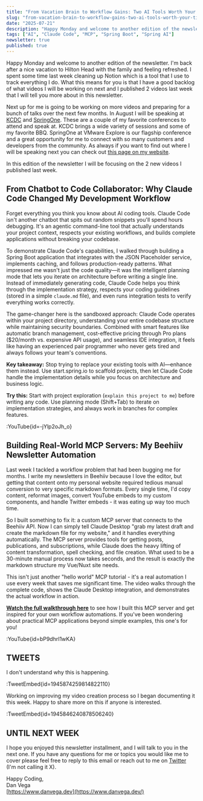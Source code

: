 ```yaml
---
title: "From Vacation Brain to Workflow Gains: Two AI Tools Worth Your Time"
slug: "from-vacation-brain-to-workflow-gains-two-ai-tools-worth-your-time"
date: "2025-07-21"
description: "Happy Monday and welcome to another edition of the newsletter. I'm back after a nice vacation to Hilton Head with the family and feeling refreshed. I spent some time last week cleaning up Notion which is a tool that I use to track everything I do."
tags: ["AI", "Claude Code", "MCP", "Spring Boot", "Spring AI"]
newsletter: true
published: true
---
```


Happy Monday and welcome to another edition of the newsletter. I'm back after a nice vacation to Hilton Head with the family and feeling refreshed. I spent some time last week cleaning up Notion which is a tool that I use to track everything I do. What this means for you is that I have a good backlog of what videos I will be working on next and I published 2 videos last week that I will tell you more about in this newsletter.

Next up for me is going to be working on more videos and preparing for a bunch of talks over the next few months. In August I will be speaking at [KCDC](https://www.kcdc.info/) and [SpringOne](https://www.vmware.com/explore/us/springone). These are a couple of my favorite conferences to attend and speak at. KCDC brings a wide variety of sessions and some of my favorite BBQ. SpringOne at VMware Explore is our flagship conference and a great opportunity for me to connect with so many customers and developers from the community. As always if you want to find out where I will be speaking next you can check out [this page on my website](https://www.danvega.dev/speaking).

In this edition of the newsletter I will be focusing on the 2 new videos I published last week.

## From Chatbot to Code Collaborator: Why Claude Code Changed My Development Workflow

Forget everything you think you know about AI coding tools. Claude Code isn't another chatbot that spits out random snippets you'll spend hours debugging. It's an agentic command-line tool that actually understands your project context, respects your existing workflows, and builds complete applications without breaking your codebase.

To demonstrate Claude Code's capabilities, I walked through building a Spring Boot application that integrates with the JSON Placeholder service, implements caching, and follows production-ready patterns. What impressed me wasn't just the code quality—it was the intelligent planning mode that lets you iterate on architecture before writing a single line. Instead of immediately generating code, Claude Code helps you think through the implementation strategy, respects your coding guidelines (stored in a simple `claude.md` file), and even runs integration tests to verify everything works correctly.

The game-changer here is the sandboxed approach: Claude Code operates within your project directory, understanding your entire codebase structure while maintaining security boundaries. Combined with smart features like automatic branch management, cost-effective pricing through Pro plans ($20/month vs. expensive API usage), and seamless IDE integration, it feels like having an experienced pair programmer who never gets tired and always follows your team's conventions.

**Key takeaway:** Stop trying to replace your existing tools with AI—enhance them instead. Use start.spring.io to scaffold projects, then let Claude Code handle the implementation details while you focus on architecture and business logic.

**Try this:** Start with project exploration (`explain this project to me`) before writing any code. Use planning mode (Shift+Tab) to iterate on implementation strategies, and always work in branches for complex features.

:YouTube{id=-jYlp2oJh_o}

## Building Real-World MCP Servers: My Beehiiv Newsletter Automation

Last week I tackled a workflow problem that had been bugging me for months. I write my newsletters in Beehiiv because I love the editor, but getting that content onto my personal website required tedious manual conversion to very specific markdown formats. Every single time, I'd copy content, reformat images, convert YouTube embeds to my custom components, and handle Twitter embeds - it was eating up way too much time.

So I built something to fix it: a custom MCP server that connects to the Beehiiv API. Now I can simply tell Claude Desktop "grab my latest draft and create the markdown file for my website," and it handles everything automatically. The MCP server provides tools for getting posts, publications, and subscriptions, while Claude does the heavy lifting of content transformation, spell checking, and file creation. What used to be a 30-minute manual process now takes seconds, and the result is exactly the markdown structure my Vue/Nuxt site needs.

This isn't just another "hello world" MCP tutorial - it's a real automation I use every week that saves me significant time. The video walks through the complete code, shows the Claude Desktop integration, and demonstrates the actual workflow in action.

**[Watch the full walkthrough here](https://youtu.be/bP9dhrI1wKA)** to see how I built this MCP server and get inspired for your own workflow automations. If you've been wondering about practical MCP applications beyond simple examples, this one's for you!

:YouTube{id=bP9dhrI1wKA}

## TWEETS

I don't understand why this is happening.

:TweetEmbed{id=1945874259814822110}

Working on improving my video creation process so I began documenting it this week. Happy to share more on this if anyone is interested.

:TweetEmbed{id=1945846240878506240}

## UNTIL NEXT WEEK

I hope you enjoyed this newsletter installment, and I will talk to you in the next one. If you have any questions for me or topics you would like me to cover please feel free to reply to this email or reach out to me on [Twitter](https://twitter.com/therealdanvega) (I'm not calling it X).

Happy Coding,  
Dan Vega  
[https://www.danvega.dev](https://www.danvega.dev/)
